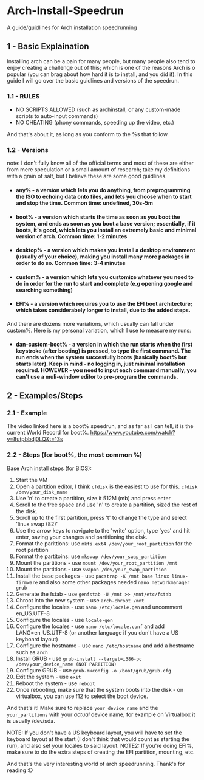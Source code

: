 # Arch-Install-Speedrun
A guide/guidlines for Arch installation speedrunning

## 1 - Basic Explaination 
Installing arch can be a pain for many people, but many people also tend to enjoy creating a challenge out of this; which is one of the reasons Arch is o popular (you can brag about how hard it is to install, and you did it).
In this guide I will go over the basic guidlines and versions of the speedrun.

### 1.1 - RULES
- NO SCRIPTS ALLOWED (such as archinstall, or any custom-made scripts to auto-input commands)
- NO CHEATING (phony commands, speeding up the video, etc.)

And that's about it, as long as you conform to the %s that follow.

### 1.2 - Versions
note: I don't fully know all of the official terms and most of these are either from mere speculation or a small amount of research; take my definitions with a grain of salt, but I believe these are some good guidlines.

- #### any% - a version which lets you do anything, from preprogramming the ISO to echoing data onto files, and lets you choose when to start and stop the time. Common time: undefined, 30s-5m
- #### boot% - a version which starts the time as soon as you boot the system, and ends as soon as you boot a base version; essentially, if it boots, it's good, which lets you install an extremely basic and minimal version of arch. Common time: 1-2 minutes
- #### desktop% - a version which makes you install a desktop environment (usually of your choice), making you install many more packages in order to do so. Common time: 3-4 minutes
- #### custom% - a version which lets you customize whatever you need to do in order for the run to start and complete (e.g opening google and searching something)
- #### EFI% - a version which requires you to use the EFI boot architecture; which takes considerabely longer to install, due to the added steps.

And there are dozens more variations, which usually can fall under custom%. Here is my personal variation, which I use to measure my runs:

- #### dan-custom-boot% - a version in which the run starts when the first keystroke (after booting) is pressed, to type the first command. The run ends when the system succesfully boots (basically boot% but starts later). Keep in mind - no logging in, just minimal installation required. HOWEVER - you need to input each command manually, you can't use a muli-window editor to pre-program the commands.

## 2 - Examples/Steps
### 2.1 - Example
The video linked here is a boot% speedrun, and as far as I can tell, it is the current World Record for boot%.
https://www.youtube.com/watch?v=8utpbbdj0LQ&t=13s

### 2.2 - Steps (for boot%, the most common %)
Base Arch install steps (for BIOS):

1) Start the VM
2) Open a partition editor, I think `cfdisk` is the easiest to use for this. `cfdisk /dev/your_disk_name`
3) Use 'n' to create a partition, size it 512M (mb) and press enter
4) Scroll to the free space and use 'n' to create a partition, sized the rest of the disk.
5) Scroll up to the first partition, press 't' to change the type and select 'linux swap (82)'
6) Use the arrow keys to navigate to the 'write' option, type 'yes' and hit enter, saving your changes and partitioning the disk.
7) Format the parittions: use `mkfs.ext4 /dev/your_root_partition` for the root partition
8) Format the partitoins: use `mkswap /dev/your_swap_partition`
9) Mount the partitions - use `mount /dev/your_root_partition /mnt`
10) Mount the partitions - use `swapon /dev/your_swap_partition`
11) Install the base packages - use `pacstrap -K /mnt base linux linux-firmware` and also some other packages needed `nano networkmanager grub`
12) Generate the fstab - use `genfstab -U /mnt >> /mnt/etc/fstab`
13) Chroot into the new system - use `arch-chroot /mnt`
14) Configure the locales - use `nano /etc/locale.gen` and uncomment en_US.UTF-8
15) Configure the locales - use `locale-gen`
16) Configure the locales - use `nano /etc/locale.conf` and add LANG=en_US.UTF-8 (or another language if you don't have a US keyboard layout)
17) Configure the hostname - use `nano /etc/hostname` and add a hostname such as `arch`
18) Install GRUB - use `grub-install --target=i386-pc /dev/your_device_name (NOT PARTITION)`
19) Configure GRUB - use `grub-mkconfig -o /boot/grub/grub.cfg`
20) Exit the system - use `exit`
21) Reboot the system - use `reboot`
22) Once rebooting, make sure that the system boots into the disk - on virtualbox, you can use f12 to select the boot device.

And that's it! Make sure to replace `your_device_name` and the `your_partitions` with your _actual_ device name, for example on Virtualbox it is usually /dev/sda.

NOTE: If you don't have a US keyboard layout, you will have to set the keyboard layout at the start (I don't think that would count as starting the run), and also set your locales to said layout.
NOTE2: If you're doing EFI%, make sure to do the extra steps of creating the EFI partition, mounting, etc.

And that's the very interesting world of arch speedrunning. Thank's for reading :D
